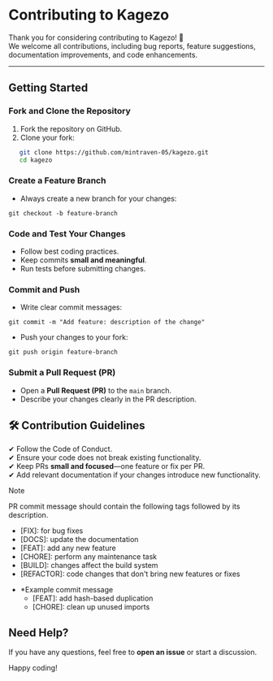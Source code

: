 # Contributing to Kagezo

Thank you for considering contributing to Kagezo! 🚀  
We welcome all contributions, including bug reports, feature suggestions, documentation improvements, and code enhancements.

---

## Getting Started

###  Fork and Clone the Repository
1. Fork the repository on GitHub.
2. Clone your fork:
```sh
   git clone https://github.com/mintraven-05/kagezo.git
   cd kagezo
```

### Create a Feature Branch

- Always create a new branch for your changes:

```shell
git checkout -b feature-branch
```

### Code and Test Your Changes
- Follow best coding practices.
- Keep commits **small and meaningful**.
- Run tests before submitting changes.
### Commit and Push
- Write clear commit messages:

```shell
git commit -m "Add feature: description of the change"
```

- Push your changes to your fork:

```shell
git push origin feature-branch
```

### Submit a Pull Request (PR)
- Open a **Pull Request (PR)** to the `main` branch.
- Describe your changes clearly in the PR description.

## 🛠 Contribution Guidelines

✔ Follow the Code of Conduct.  
✔ Ensure your code does not break existing functionality.  
✔ Keep PRs **small and focused**—one feature or fix per PR.  
✔ Add relevant documentation if your changes introduce new functionality.

>[!NOTE]
> PR commit message should contain the following tags followed by its description.
> - [FIX]: for bug fixes
> - [DOCS]: update the documentation
> - [FEAT]: add any new feature
> - [CHORE]: perform any maintenance task
> - [BUILD]: changes affect the build system
> - [REFACTOR]: code changes that don't bring new features or fixes

- *Example commit message
	- [FEAT]: add hash-based duplication
	- [CHORE]: clean up unused imports

## Need Help?

If you have any questions, feel free to **open an issue** or start a discussion.  

Happy coding!
